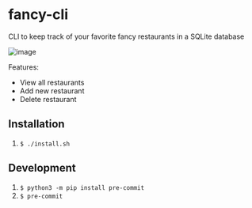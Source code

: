 # fancy-cli
CLI to keep track of your favorite fancy restaurants in a SQLite database

![image](https://github.com/jcardarelli/fancy-cli/assets/1383816/46d9618f-755b-44a7-a669-7dc38b0ce203)


Features:
* View all restaurants
* Add new restaurant
* Delete restaurant



## Installation
1. `$ ./install.sh`

## Development
1. `$ python3 -m pip install pre-commit`
1. `$ pre-commit`
